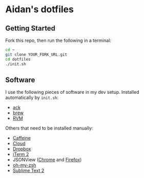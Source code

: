 # Aidan's dotfiles

## Getting Started

Fork this repo, then run the following in a terminal:

```bash
cd ~
git clone YOUR_FORK_URL.git
cd dotfiles
./init.sh
```

## Software

I use the following pieces of software in my dev setup.  Installed automatically by `init.sh`:

* [ack](http://betterthangrep.com/)
* [brew](http://mxcl.github.com/homebrew/)
* [RVM](https://rvm.io/)

Others that need to be installed manually:

* [Caffeine](http://itunes.apple.com/us/app/caffeine/id411246225)
* [Cloud](http://itunes.apple.com/us/app/cloud/id417602904)
* [Dropbox](http://db.tt/y5bnAOst)
* [iTerm 2](http://www.iterm2.com/#/section/home)
* JSONView ([Chrome](https://chrome.google.com/webstore/detail/jsonview/chklaanhfefbnpoihckbnefhakgolnmc) and [Firefox](https://addons.mozilla.org/en-US/firefox/addon/jsonview/))
* [oh-my-zsh](https://github.com/robbyrussell/oh-my-zsh)
* [Sublime Text 2](http://www.sublimetext.com/)
